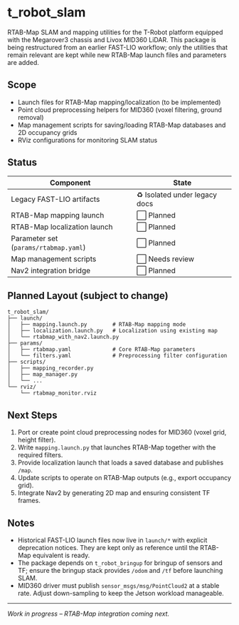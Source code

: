 # t_robot_slam

RTAB-Map SLAM and mapping utilities for the T-Robot platform equipped with the Megarover3 chassis and Livox MID360 LiDAR. This package is being restructured from an earlier FAST-LIO workflow; only the utilities that remain relevant are kept while new RTAB-Map launch files and parameters are added.

## Scope
- Launch files for RTAB-Map mapping/localization (to be implemented)
- Point cloud preprocessing helpers for MID360 (voxel filtering, ground removal)
- Map management scripts for saving/loading RTAB-Map databases and 2D occupancy grids
- RViz configurations for monitoring SLAM status

## Status
| Component | State |
|-----------|-------|
| Legacy FAST-LIO artifacts | ♻️ Isolated under legacy docs | 
| RTAB-Map mapping launch | ⬜ Planned |
| RTAB-Map localization launch | ⬜ Planned |
| Parameter set (`params/rtabmap.yaml`) | ⬜ Planned |
| Map management scripts | ⬜ Needs review |
| Nav2 integration bridge | ⬜ Planned |

## Planned Layout (subject to change)
```
t_robot_slam/
├── launch/
│   ├── mapping.launch.py        # RTAB-Map mapping mode
│   ├── localization.launch.py   # Localization using existing map
│   └── rtabmap_with_nav2.launch.py
├── params/
│   ├── rtabmap.yaml             # Core RTAB-Map parameters
│   └── filters.yaml             # Preprocessing filter configuration
├── scripts/
│   ├── mapping_recorder.py
│   ├── map_manager.py
│   └── ...
└── rviz/
    └── rtabmap_monitor.rviz
```

## Next Steps
1. Port or create point cloud preprocessing nodes for MID360 (voxel grid, height filter).
2. Write `mapping.launch.py` that launches RTAB-Map together with the required filters.
3. Provide localization launch that loads a saved database and publishes `/map`.
4. Update scripts to operate on RTAB-Map outputs (e.g., export occupancy grid).
5. Integrate Nav2 by generating 2D map and ensuring consistent TF frames.

## Notes
- Historical FAST-LIO launch files now live in `launch/*` with explicit deprecation
  notices. They are kept only as reference until the RTAB-Map equivalent is ready.
- The package depends on `t_robot_bringup` for bringup of sensors and TF; ensure the bringup stack provides `/odom` and `/tf` before launching SLAM.
- MID360 driver must publish `sensor_msgs/msg/PointCloud2` at a stable rate. Adjust down-sampling to keep the Jetson workload manageable.

---
*Work in progress – RTAB-Map integration coming next.*

